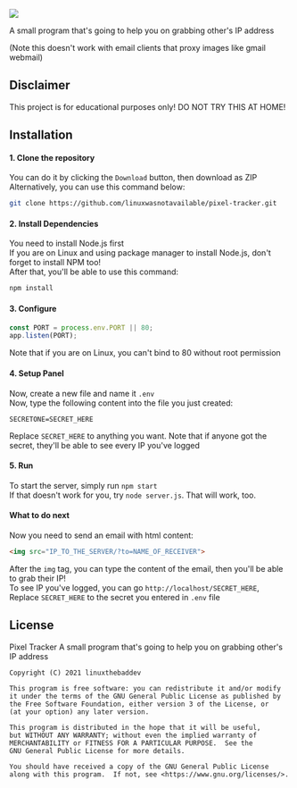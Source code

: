 ![](https://fontmeme.com/permalink/211122/9e9bdccf36fdfc5235c109d93ba8c5d9.png)

A small program that's going to help you on grabbing other's IP address

(Note this doesn't work with email clients that proxy images like gmail webmail)
## Disclaimer

This project is for educational purposes only! DO NOT TRY THIS AT HOME!

## Installation

#### 1. Clone the repository

You can do it by clicking the `Download` button, then download as ZIP<br>Alternatively, you can use this command below:<br>

```sh
git clone https://github.com/linuxwasnotavailable/pixel-tracker.git
```

#### 2. Install Dependencies

You need to install Node.js first<br>If you are on Linux and using package manager to install Node.js, don't forget to install NPM too!<br>After that, you'll be able to use this command:

```sh
npm install
```

#### 3. Configure
```javascript
const PORT = process.env.PORT || 80;
app.listen(PORT);
```

Note that if you are on Linux, you can't bind to 80 without root permission<br>

#### 4. Setup Panel

Now, create a new file and name it `.env`<br>Now, type the following content into the file you just created:

```env
SECRETONE=SECRET_HERE
```

Replace `SECRET_HERE` to anything you want. Note that if anyone got the secret, they'll be able to see every IP you've logged

#### 5. Run

To start the server, simply run `npm start`<br>If that doesn't work for you, try `node server.js`. That will work, too.<br>

#### What to do next

Now you need to send an email with html content:

```html
<img src="IP_TO_THE_SERVER/?to=NAME_OF_RECEIVER">
```

After the `img` tag, you can type the content of the email, then you'll be able to grab their IP!<br>To see IP you've logged, you can go `http://localhost/SECRET_HERE`, Replace `SECRET_HERE` to the secret you entered in `.env` file<br>





## License

  Pixel Tracker
    A small program that's going to help you on grabbing other's IP address

    Copyright (C) 2021 linuxthebaddev

    This program is free software: you can redistribute it and/or modify
    it under the terms of the GNU General Public License as published by
    the Free Software Foundation, either version 3 of the License, or
    (at your option) any later version.

    This program is distributed in the hope that it will be useful,
    but WITHOUT ANY WARRANTY; without even the implied warranty of
    MERCHANTABILITY or FITNESS FOR A PARTICULAR PURPOSE.  See the
    GNU General Public License for more details.

    You should have received a copy of the GNU General Public License
    along with this program.  If not, see <https://www.gnu.org/licenses/>.